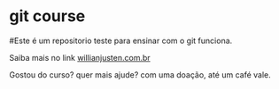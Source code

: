 # git course

#Este é um repositorio teste para ensinar com o git funciona.

Saiba mais no link [willianjusten.com.br](http://willianjusten.com.br)


Gostou do curso? quer mais ajude? com uma doação, até um café vale.
